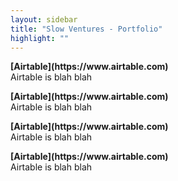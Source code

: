 ```yaml
---
layout: sidebar
title: "Slow Ventures - Portfolio"
highlight: ""
---
```



<p><b>[Airtable](https://www.airtable.com)</b><br> Airtable is blah blah </p>

<p><b>[Airtable](https://www.airtable.com)</b><br> Airtable is blah blah </p>

<p><b>[Airtable](https://www.airtable.com)</b><br> Airtable is blah blah </p>

<p><b>[Airtable](https://www.airtable.com)</b><br> Airtable is blah blah </p>

